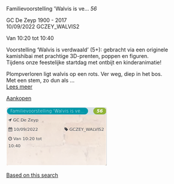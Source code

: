 Familievoorstelling 'Walvis is ve... *56*

GC De Zeyp 1900 - 2017  
10/09/2022 GCZEY\_WALVIS2  

Van 10:20 tot 10:40

  

  

Voorstelling ‘Walvis is verdwaald’ (5+): gebracht via een originele kamishibai met prachtige 3D-prenten, poppen en figuren.  
Tijdens onze feestelijke startdag met ontbijt en kinderanimatie!  
  
Plompverloren ligt walvis op een rots. Ver weg, diep in het bos.  
Met een stem, zo dun als ...  
[Lees meer](https://tickets.vgc.be/activity/subscribe/GCZEY_WALVIS2)

[Aankopen](https://tickets.vgc.be/ticketingActivity/subscribe/GCZEY_WALVIS2)

![](80244.png)

[Based on this search](https://tickets.vgc.be/activity/index?&vrijeplaatsen=1&Age%5B%5D=3%2C5&entity=276)